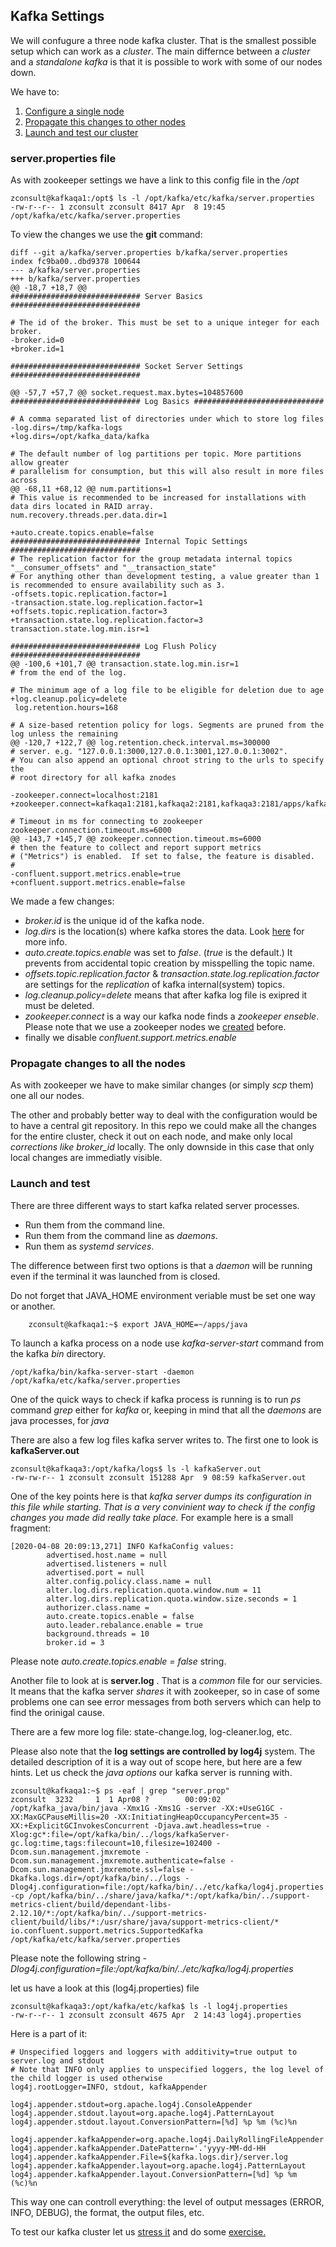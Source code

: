 ## Kafka Settings

We will confugure a three node kafka cluster. That is the smallest possible setup which can work as a _cluster_. The main differnce between a _cluster_ and a _standalone kafka_ is that it is possible to work with some of our nodes down. 

We have to:

1.  [Configure a single node](#ks_flink_one)
2.  [Propagate this changes to other nodes](#ks_flink_two)
3.  [Launch and test our cluster](#ks_flink_three)



### server.properties file <a name="ks_flink_one"/>

As with zookeeper settings we have a link to this config file in the  _/opt_

    zconsult@kafkaqa1:/opt$ ls -l /opt/kafka/etc/kafka/server.properties 
    -rw-r--r-- 1 zconsult zconsult 8417 Apr  8 19:45 /opt/kafka/etc/kafka/server.properties

To view the changes we use the **git** command:

    diff --git a/kafka/server.properties b/kafka/server.properties
    index fc9ba00..dbd9378 100644
    --- a/kafka/server.properties
    +++ b/kafka/server.properties
    @@ -18,7 +18,7 @@
    ############################# Server Basics #############################
 
    # The id of the broker. This must be set to a unique integer for each broker.
    -broker.id=0
    +broker.id=1
 
    ############################# Socket Server Settings #############################
 
    @@ -57,7 +57,7 @@ socket.request.max.bytes=104857600
    ############################# Log Basics #############################
 
    # A comma separated list of directories under which to store log files
    -log.dirs=/tmp/kafka-logs
    +log.dirs=/opt/kafka_data/kafka
 
    # The default number of log partitions per topic. More partitions allow greater
    # parallelism for consumption, but this will also result in more files across
    @@ -68,11 +68,12 @@ num.partitions=1
    # This value is recommended to be increased for installations with data dirs located in RAID array.
    num.recovery.threads.per.data.dir=1
 
    +auto.create.topics.enable=false
    ############################# Internal Topic Settings  #############################
    # The replication factor for the group metadata internal topics "__consumer_offsets" and "__transaction_state"
    # For anything other than development testing, a value greater than 1 is recommended to ensure availability such as 3.
    -offsets.topic.replication.factor=1
    -transaction.state.log.replication.factor=1
    +offsets.topic.replication.factor=3
    +transaction.state.log.replication.factor=3
    transaction.state.log.min.isr=1
 
    ############################# Log Flush Policy #############################
    @@ -100,6 +101,7 @@ transaction.state.log.min.isr=1
    # from the end of the log.
 
    # The minimum age of a log file to be eligible for deletion due to age
    +log.cleanup.policy=delete
     log.retention.hours=168
 
    # A size-based retention policy for logs. Segments are pruned from the log unless the remaining
    @@ -120,7 +122,7 @@ log.retention.check.interval.ms=300000
    # server. e.g. "127.0.0.1:3000,127.0.0.1:3001,127.0.0.1:3002".
    # You can also append an optional chroot string to the urls to specify the
    # root directory for all kafka znodes
    
    -zookeeper.connect=localhost:2181
    +zookeeper.connect=kafkaqa1:2181,kafkaqa2:2181,kafkaqa3:2181/apps/kafka_server
 
    # Timeout in ms for connecting to zookeeper
    zookeeper.connection.timeout.ms=6000
    @@ -143,7 +145,7 @@ zookeeper.connection.timeout.ms=6000
    # then the feature to collect and report support metrics
    # ("Metrics") is enabled.  If set to false, the feature is disabled.
    #
    -confluent.support.metrics.enable=true
    +confluent.support.metrics.enable=false
 
 We made a few changes:
 *  _broker.id_ is the unique id of the kafka node.
 *  _log.dirs_  is the location(s) where kafka stores the data. Look [here](./installation_notes.md#bin_flink_two) for more info.
 *  _auto.create.topics.enable_ was set to _false_. (_true_ is the default.) It prevents from accidental topic creation by misspelling the topic name.
 * _offsets.topic.replication.factor_ & _transaction.state.log.replication.factor_ are settings for the _replication_ of kafka internal(system) topics.
 * _log.cleanup.policy=delete_ means that after kafka log file is exipred it must be deleted.
 * _zookeeper.connect_ is a way our kafka node finds a _zookeeper enseble_. Please note that we use a zookeeper nodes we [created](./zookeeper_node_for_kafka.md#zs_flink_last) before.
 * finally we disable _confluent.support.metrics.enable_
 

### Propagate changes to all the nodes <a name="ks_flink_two"/> 

As with zookeeper we have to make similar changes (or simply _scp_ them) one all our nodes. 

The other and probably better way to deal with the configuration would be to have a central git repository.
In this repo we could make all the changes for the entire cluster, check it out on each node, and make only local _corrections like broker_id_ locally.
The only downside in this case that only local changes are immediatly visible.

    
### Launch and test <a name="ks_flink_three"/> 

There are three different ways to start kafka related server processes. 

* Run them from the command line.
* Run them from the command line as _daemons_.
* Run them as _systemd services_.

The difference between first two options is that a _daemon_ will be running even if the terminal it was launched from is closed.

Do not forget that JAVA_HOME environment veriable must be set one way or another.

        zconsult@kafkaqa1:~$ export JAVA_HOME=~/apps/java
        
To launch a kafka process on a node use _kafka-server-start_ command from the kafka _bin_ directory.

    /opt/kafka/bin/kafka-server-start -daemon /opt/kafka/etc/kafka/server.properties
    

One of the quick ways to check if kafka process is running is to run _ps_ command _grep_ either for _kafka_ or, keeping in mind that all the _daemons_ are java processes, for _java_

There are also a few log files kafka server writes to. The first one to look is **kafkaServer.out**

    zconsult@kafkaqa3:/opt/kafka/logs$ ls -l kafkaServer.out 
    -rw-rw-r-- 1 zconsult zconsult 151288 Apr  9 08:59 kafkaServer.out

One of the key points here is that _kafka server dumps its configuration in this file while starting. That is a very convinient way to check if the config changes you made did really take place._ For example here is a small fragment:

    [2020-04-08 20:09:13,271] INFO KafkaConfig values:
            advertised.host.name = null
            advertised.listeners = null
            advertised.port = null
            alter.config.policy.class.name = null
            alter.log.dirs.replication.quota.window.num = 11
            alter.log.dirs.replication.quota.window.size.seconds = 1
            authorizer.class.name =
            auto.create.topics.enable = false
            auto.leader.rebalance.enable = true
            background.threads = 10
            broker.id = 3

Please note _auto.create.topics.enable = false_ string.

Another file to look at is **server.log** . That is a _common_ file for our servicies. It means that the kafka server _shares_ it with zookeeper, so in case of some problems one can see error messages from both servers which can help to find the orinigal cause.

There are a few more log file: state-change.log, log-cleaner.log, etc.

Please also note that the **log settings are controlled by log4j** system. The detailed description of it is a way out of scope here, but here are a few hints. Let us check the _java options_ our kafka server is running with.  

    zconsult@kafkaqa1:~$ ps -eaf | grep "server.prop"
    zconsult  3232     1  1 Apr08 ?        00:09:02 /opt/kafka_java/bin/java -Xmx1G -Xms1G -server -XX:+UseG1GC -XX:MaxGCPauseMillis=20 -XX:InitiatingHeapOccupancyPercent=35 -XX:+ExplicitGCInvokesConcurrent -Djava.awt.headless=true -Xlog:gc*:file=/opt/kafka/bin/../logs/kafkaServer-gc.log:time,tags:filecount=10,filesize=102400 -Dcom.sun.management.jmxremote -Dcom.sun.management.jmxremote.authenticate=false -Dcom.sun.management.jmxremote.ssl=false -Dkafka.logs.dir=/opt/kafka/bin/../logs -Dlog4j.configuration=file:/opt/kafka/bin/../etc/kafka/log4j.properties -cp /opt/kafka/bin/../share/java/kafka/*:/opt/kafka/bin/../support-metrics-client/build/dependant-libs-2.12.10/*:/opt/kafka/bin/../support-metrics-client/build/libs/*:/usr/share/java/support-metrics-client/* io.confluent.support.metrics.SupportedKafka /opt/kafka/etc/kafka/server.properties
 
Please note the following string _-Dlog4j.configuration=file:/opt/kafka/bin/../etc/kafka/log4j.properties_

let us have a look at this (log4j.properties) file
    
    zconsult@kafkaqa3:/opt/kafka/etc/kafka$ ls -l log4j.properties 
    -rw-r--r-- 1 zconsult zconsult 4675 Apr  2 14:43 log4j.properties

Here is a part of it:

    # Unspecified loggers and loggers with additivity=true output to server.log and stdout
    # Note that INFO only applies to unspecified loggers, the log level of the child logger is used otherwise
    log4j.rootLogger=INFO, stdout, kafkaAppender

    log4j.appender.stdout=org.apache.log4j.ConsoleAppender
    log4j.appender.stdout.layout=org.apache.log4j.PatternLayout
    log4j.appender.stdout.layout.ConversionPattern=[%d] %p %m (%c)%n

    log4j.appender.kafkaAppender=org.apache.log4j.DailyRollingFileAppender
    log4j.appender.kafkaAppender.DatePattern='.'yyyy-MM-dd-HH
    log4j.appender.kafkaAppender.File=${kafka.logs.dir}/server.log
    log4j.appender.kafkaAppender.layout=org.apache.log4j.PatternLayout
    log4j.appender.kafkaAppender.layout.ConversionPattern=[%d] %p %m (%c)%n

This way one can controll everything: the level of output messages (ERROR, INFO, DEBUG), the format, the output files, etc.

To test our kafka cluster let us [stress it](/perf_test.md) and do some [exercise.](./offset_exercise1.md)
